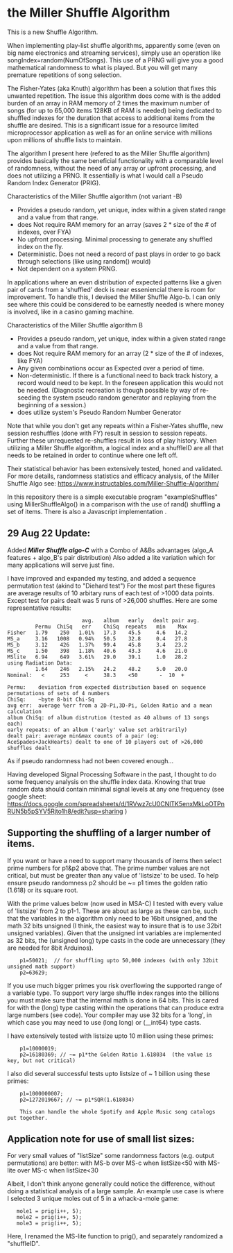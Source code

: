 #  the Miller Shuffle Algorithm

This is a new Shuffle Algorithm.

When implementing play-list shuffle algorithms, apparently some (even on big name electronics and streaming services), simply use an operation like songIndex=random(NumOfSongs). This use of a PRNG will give you a good mathematical randomness to what is played. But you will get many premature repetitions of song selection.

The Fisher-Yates (aka Knuth) algorithm has been a solution that fixes this unwanted repetition. The issue this algorithm does come with is the added burden of an array in RAM memory of 2 times the maximum number of songs (for up to 65,000 items 128KB of RAM is needed) being dedicated to shuffled indexes for the duration that access to additional items from the shuffle are desired. This is a significant issue for a resource limited microprocessor application as well as for an online service with millions upon millions of shuffle lists to maintain.

The algorithm I present here (refered to as the Miller Shuffle algorithm) provides basically the same beneficial functionality with a comparable level of randomness, without the need of any array or upfront processing, and does not utilizing a PRNG. It essentially is what I would call a Pseudo Random Index Generator (PRIG).

Characteristics of the Miller Shuffle algorithm (not variant -B)
  * Provides a pseudo random, yet unique, index within a given stated range and a value from that range. 
  * does Not require RAM memory for an array (saves 2 * size of the # of indexes, over FYA)
  * No upfront processing. Minimal processing to generate any shuffled index on the fly.
  * Deterministic. Does not need a record of past plays in order to go back through selections (like using random() would)
  * Not dependent on a system PRNG.

In applications where an even distribution of expected patterns like a given pair of cards from a 'shuffled' deck is near esseniencial there is room for improvement. To handle this, I devised the Miller Shuffle Algo-b. I can only see where this could be considered to be earnestly needed is where money is involved, like in a casino gaming machine.

Characteristics of the Miller Shuffle algorithm B
  * Provides a pseudo random, yet unique, index within a given stated range and a value from that range.
  * does Not require RAM memory for an array (2 * size of the # of indexes, like FYA)
  * Any given combinations occur as Expected over a period of time.
  * Non-deterministic. If there is a functional need to back track history, a record would need to be kept. In the foreseen application this would not be needed. (Diagnostic recreation is though possible by way of re-seeding the system pseudo random generator and replaying from the beginning of a session.)
  * does utilize system's Pseudo Random Number Generator

Note that while you don't get any repeats within a Fisher-Yates shuffle, new session reshuffles (done with FY) result in session to session repeats. Further these unrequested re-shuffles result in loss of play history.
When utilizing a Miller Shuffle algorithm, a logical index and a shuffleID are all that needs to be retained in order to continue where one left off.

Their statistical behavior has been extensively tested, honed and validated.
For more details, randomness statistics and efficacy analysis, of the Miller Shuffle Algo see:
https://www.instructables.com/Miller-Shuffle-Algorithm/

In this repository there is a simple executable program "exampleShuffles" using MillerShuffleAlgo() in a comparison with the use of rand() shuffling a set of items. There is also a Javascript implementation .

29 Aug 22 Update:
-----------------
Added ***Miller Shuffle algo-C*** with a Combo of A&Bs advantages (algo_A features + algo_B's pair distribution)
Also added a lite variation which for many applications will serve just fine.

I have improved and expanded my testing, and added a sequence permutation test (akind to "Diehard test")
For the most part these figures are average results of 10 arbitary runs of each test of >1000 data points. 
Except test for pairs dealt was 5 runs of >26,000 shuffles. Here are some representative results:

```
                        avg.   album   early   dealt pair avg.
         Permu  ChiSq   err    ChiSq  repeats   min    Max
Fisher   1.79    250   1.01%   17.3    45.5     4.6   14.2
MS_a     3.16   1008   0.94%   50.5    32.8     0.4   27.8
MS_b     3.12    426   1.37%   99.4    45.8     3.4   23.2
MS_c     1.50    398   1.18%   40.6    43.3     4.6   21.0
MSlite   6.94    649   3.61%   29.0    39.1     1.0   28.2
using Radiation Data:
         1.64    246   2.15%   24.2    48.2     5.0   20.0
Nominal:   <     253     <     38.3    <50       -  10  +

Permu:    deviation from expected distribution based on sequence permutations of sets of 4 numbers
ChiSq:    ~byte 8-bit Chi-Sq
avg err:  average %err from a 2D-Pi,3D-Pi, Golden Ratio and a mean calculation
album ChiSq: of album distrution (tested as 40 albums of 13 songs each)
early repeats: of an album ('early' value set arbitrarily)
dealt pair: average min&max counts of a pair (eg: AceSpades+JackHearts) dealt to one of 10 players out of >26,000 shuffles dealt
```

As if pseudo randomness had not been covered enough...

Having developed Signal Processing Software in the past, I thought to do some frequency analysis on the shuffle index data.
Knowing that true random data should contain minimal signal levels at any one frequency
(see google sheet: https://docs.google.com/spreadsheets/d/1RVwz7cU0CNlTK5enxMkLoOTPnRUN5b5pSYV5Rjto1h8/edit?usp=sharing )

Supporting the shuffling of a larger number of items.
----------------------------------------------------
If you want or have a need to support many thousands of items then select prime numbers for p1&p2 above that.
The prime number values are not critical, but must be greater than any value of 'listsize' to be used.
To help ensure pseudo randomness p2 should be ~= p1 times the golden ratio (1.618) or its square root.

With the prime values below (now used in MSA-C) I tested with every value of 'listsize' from 2 to p1-1.
These are about as large as these can be, such that the variables in the algorithm only need to be 16bit unsigned, and the math 32 bits unsigned (I think, the easiest way to insure that is to use 32bit unsigned variables).
Given that the unsigned int variables are implemented as 32 bits, the (unsigned long) type casts in the code are unnecessary (they are needed for 8bit Arduinos).
```
    p1=50021;  // for shuffling upto 50,000 indexes (with only 32bit unsigned math support)
    p2=63629;  
```

If you use much bigger primes you risk overflowing the supported range of a variable type.
To support very large shuffle index ranges into the billions you must make sure that the internal math is done in 64 bits. 
This is cared for with the (long) type casting within the operations that can produce extra large numbers (see code).
Your compiler may use 32 bits for a 'long', in which case you may need to use (long long) or (__int64) type casts.

I have extensively tested with listsize upto 10 million using these primes:
```
    p1=10000019;
    p2=16180369; // ~= p1*the Golden Ratio 1.618034  (the value is key, but not critical)
```

I also did several successful tests upto listsize of ~ 1 billion using these primes:
```
    p1=1000000007;
    p2=1272019667; // ~= p1*SQR(1.618034)

    This can handle the whole Spotify and Apple Music song catalogs put together.
```
Application note for use of small list sizes:
------------------
For very small values of "listSize" some randomness factors (e.g. output permutations) are better:
  with MS-b over MS-c when listSize<50
  with MS-lite over MS-c when listSize<30

Albeit, I don't think anyone generally could notice the difference, without doing a statistical analysis of a large sample.
An example use case is where I selected 3 unique moles out of 5 in a whack-a-mole game:
```
   mole1 = prig(i++, 5);
   mole2 = prig(i++, 5);
   mole3 = prig(i++, 5);
```
Here, I renamed the MS-lite function to prig(), and separately randomized a "shuffleID".
